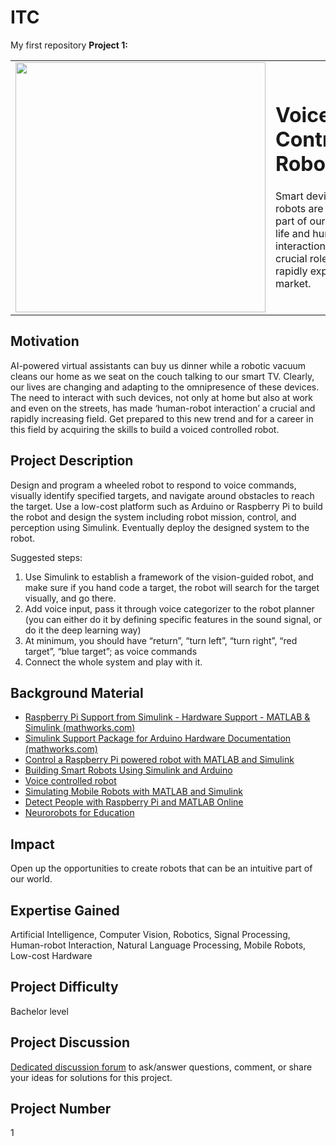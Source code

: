 # ITC
My first repository
**Project 1:**

<table>
<td><img src="https://gist.githubusercontent.com/robertogl/e0115dc303472a9cfd52bbbc8edb7665/raw/raspbpi.png"  width=400 /></td>
<td><p><h1>Voice Controlled Robot</h1></p>
<p>Smart devices and robots are nowadays part of our everyday life and human-robot interaction plays a crucial role in this rapidly expanding market.</p>
</table>

## Motivation

AI-powered virtual assistants can buy us dinner while a robotic vacuum cleans our home as we seat on the couch talking to our smart TV.
Clearly, our lives are changing and adapting to the omnipresence of these devices. 
The need to interact with such devices, not only at home but also at work and even on the streets, has made ‘human-robot interaction’ a crucial and rapidly increasing field. 
Get prepared to this new trend and for a career in this field by acquiring the skills to build a voiced controlled robot.


## Project Description

Design and program a wheeled robot to respond to voice commands, visually identify specified targets, and navigate around obstacles to reach the target.
Use a low-cost platform such as Arduino or Raspberry Pi to build the robot and design the system including robot mission, control, and perception using Simulink.
Eventually deploy the designed system to the robot.

Suggested steps:

1.	Use Simulink to establish a framework of the vision-guided robot, and make sure if you hand code a target, the robot will search for the target visually, and go there.
2.	Add voice input, pass it through voice categorizer to the robot planner (you can either do it by defining specific features in the sound signal, or do it the deep learning way)
3.	At minimum, you should have “return”, “turn left”, “turn right”, “red target”, “blue target”; as voice commands
4.	Connect the whole system and play with it.


## Background Material

-	[Raspberry Pi Support from Simulink - Hardware Support - MATLAB & Simulink (mathworks.com)](https://www.mathworks.com/hardware-support/raspberry-pi-simulink.html#:~:text=Supported%20Hardware%20%20%20%20Raspberry%20Pi%20Model,R2016a%20-%20Current%20%203%20more%20rows)
-	[Simulink Support Package for Arduino Hardware Documentation (mathworks.com)](https://www.mathworks.com/help/supportpkg/arduino/index.html#:~:text=The%20support%20package%20includes%20a%20library%20of%20Simulink,by%20entering%20it%20in%20the%20MATLAB%20Command%20Window)
-	[Control a Raspberry Pi powered robot with MATLAB and Simulink](https://www.mathworks.com/matlabcentral/fileexchange/47376-control-a-raspberry-pi-powered-robot-with-matlab-and-simulink) 
-	[Building Smart Robots Using Simulink and Arduino](https://www.youtube.com/watch?v=lo7UK84Lto0)
-	[Voice controlled robot](https://www.mathworks.com/matlabcentral/fileexchange/57528-voice_controlled_robot)
-	[Simulating Mobile Robots with MATLAB and Simulink](https://www.youtube.com/watch?v=7p2McZCKvus)
-	[Detect People with Raspberry Pi and MATLAB Online](https://www.mathworks.com/videos/detect-people-with-raspberry-pi-and-matlab-online-1563770971238.html) 
-	[Neurorobots for Education](https://www.mathworks.com/products/connections/product_detail/backyardbrains-neurorobots.html) 

## Impact

Open up the opportunities to create robots that can be an intuitive part of our world.

## Expertise Gained

Artificial Intelligence, Computer Vision, Robotics, Signal Processing, Human-robot Interaction, Natural Language Processing, Mobile Robots, Low-cost Hardware

## Project Difficulty

Bachelor level

## Project Discussion

[Dedicated discussion forum](https://github.com/mathworks/MathWorks-Excellence-in-Innovation/discussions/7) to ask/answer questions, comment, or share your ideas for solutions for this project.

## Project Number

1

